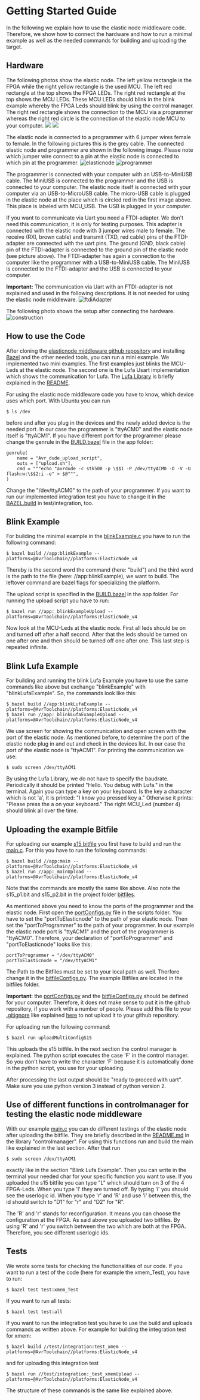 # Getting Started Guide

In the following we explain how to use the elastic node middleware code.
Therefore, we show how to connect the hardware and how to run a minimal example as well as the needed commands for building and uploading the target.

## Hardware

The following photos show the elastic node. 
The left yellow rectangle is the FPGA while the right yellow rectangle is the used MCU. 
The left red rectangle at the top shows the FPGA LEDs. 
The right red rectangle at the top shows the MCU LEDs. 
These MCU LEDs should blink in the blink example whereby the FPGA Leds should blink by using the control manager. 
The right red rectangle shows the connection to the MCU via a programmer whereas the right red circle is the connection of the elastic node MCU to your computer.
![](images/elasticNodeFrontEdit3.jpg)
![](images/elasticNodeBack.jpg)

The elastic node is connected to a programmer with 6 jumper wires female to female.
In the following pictures this is the grey cable. 
The connected elastic node and programmer are shown in the following image.
Please note which jumper wire connect to a pin at the elastic node is connected to which pin at the programmer.
![elasticnode](images/elasticNode.jpg)
![programmer](images/programmerEdit.jpg)

The programmer is connected with your computer with an USB-to-MiniUSB cable. 
The MiniUSB is connected to the programmer and the USB is connected to your computer.
The elastic node itself is connected with your computer via an USB-to-MicroUSB cable.
The micro-USB cable is plugged in the elastic node at the place which is circled red in the first image above.
This place is labeled with MCU_USB. 
The USB is plugged in your computer. 

If you want to communicate via Uart you need a FTDI-adapter.
We don't need this communication, it is only for testing purposes.
This adapter is connected with the elastic node with 3 jumper wires male to female.
The receive (RXI, brown cable) and transmit (TXD, red cable) pins of the FTDI-adapter are connected with the uart pins.
The ground (GND, black cable) pin of the FTDI-adapter is connected to the ground pin of the elastic node (see picture above).
The FTDI-adapter has again a connection to the computer like the programmer with a USB-to-MiniUSB cable. 
The MiniUSB is connected to the FTDI-adapter and the USB is connected to your computer.

**Important:** The communication via Uart with an FTDI-adapter is not explained and used in the following descriptions. 
It is not needed for using the elastic node middleware.
![ftdiAdapter](images/ftdiAdapter.jpg)

The following photo shows the setup after connecting the hardware.
![construction](images/construction2.jpg)
 
## How to use the Code

After cloning the [elasticnode middleware github repository](https://github.com/es-ude/ElasticNodeMiddleware) and installing [Bazel](https://www.bazel.build/) and the other needed tools, you can run a mini example. 
We implemented two mini examples. 
The first examples just blinks the MCU-Leds at the elastic node. 
The second one is the Lufa Usart implementation which shows the communication for Lufa.
The [Lufa Library](http://www.fourwalledcubicle.com/files/LUFA/Doc/120219/html/index.html) is briefly explained in the [README](../README.md).

For using the elastic node middleware code you have to know, which device uses which port.
With Ubuntu you can run

    $ ls /dev

before and after you plug in the devices and the newly added device is the needed port.
In our case the programmer is "ttyACM0" and the elastic node itself is "ttyACM1".
If you have different port for the programmer please change the genrule in the [BUILD.bazel](../app/BUILD.bazel) file in the app folder:

    genrule(
        name = "Avr_dude_upload_script",
        outs = ["upload.sh"],
        cmd = """echo "avrdude -c stk500 -p \$$1 -P /dev/ttyACM0 -D -V -U flash:w:\$$2:i -e" > $@""",
    )
    
Change the "/dev/ttyACM0" to the path of your programmer.
If you want to run our implemented integration test you have to change it in the [BAZEL.build](../test/integration/BUILD.bazel) in test/integration, too. 

## Blink Example 

For building the minimal example in the [blinkExample.c](../app/blinkExample.c) you have to run the following command: 

    $ bazel build //app:blinkExample --platforms=@AvrToolchain//platforms:ElasticNode_v4

Thereby is the second word the command (here: "build") and the third word is the path to the file (here: //app:blinkExample), we want to build. 
The leftover command are bazel flags for specializing the platform.  
    
The upload script is specified in the [BUILD.bazel](../app/BUILD.bazel) in the app folder. 
For running the upload script you have to run: 

	$ bazel run //app:_blinkExampleUpload --platforms=@AvrToolchain//platforms:ElasticNode_v4

Now look at the MCU-Leds at the elastic node. 
First all leds should be on and turned off after a half second.
After that the leds should be turned on one after one and then should be turned off one after one. 
This last step is repeated infinite. 

## Blink Lufa Example

For building and running the blink Lufa Example you have to use the same commands like above but exchange "blinkExample" with "blinkLufaExample".
So, the commands look like this:

    $ bazel build //app:blinkLufaExample --platforms=@AvrToolchain//platforms:ElasticNode_v4
	$ bazel run //app:_blinkLufaExampleUpload --platforms=@AvrToolchain//platforms:ElasticNode_v4

We use screen for showing the communication and open screen with the port of the elastic node. 
As mentioned before, to determine the port of the elastic node plug in and out and check in the devices list.
In our case the port of the elastic node is "ttyACM1".
For printing the communication we use:

    $ sudo screen /dev/ttyACM1
    
By using the Lufa Library, we do not have to specify the baudrate.
Periodically it should be printed "Hello. You debug with Lufa." in the terminal.
Again you can type a key on your keyboard. 
Is the key a character which is not 'a', it is printed: "I know you pressed key a."
Otherwise it prints: "Please press the a on your keyboard."
The right MCU_Led (number 4) should blink all over the time. 

## Uploading the example Bitfile

For uploading our example [s15 bitfile](../bitfiles/s15_p1.bit) you first have to build and run the [main.c](../app/main.c).
For this you have to run the following commands:

    $ bazel build //app:main --platforms=@AvrToolchain//platforms:ElasticNode_v4
 	$ bazel run //app:_mainUpload --platforms=@AvrToolchain//platforms:ElasticNode_v4

Note that the commands are mostly the same like above.
Also note the s15_p1.bit and s15_p2.bit in the project folder [bitfiles](../bitfiles).

As mentioned above you need to know the ports of the programmer and the elastic node. 
First open the [portConfigs.py](../scripts/portConfigs.py) file in the scripts folder.
You have to set the "portToElasticnode" to the path of your elastic node.
Then set the "portToProgrammer" to the path of your programmer. 
In our example the elastic node port is "ttyACM1" and the port of the programmer is "ttyACM0".
Therefore, your declaration of "portToProgrammer" and "portToElasticnode" looks like this:

    portToProgrammer = "/dev/ttyACM0"
    portToElasticnode = "/dev/ttyACM1"

The Path to the Bitfiles must be set to your local path as well. Therfore change it in the [bitfileConfigs.py](../scripts/bitfileConfigs.py). The example Bitfiles are located in the bitfiles folder.

**Important**: the [portConfigs.py](../scripts/portConfigs.py) and the [bitfileConfigs.py](../scripts/bitfileConfigs.py) should be defined for your computer. 
Therefore, it does not make sense to put it in the github repository, if you work with a number of people.
Please add this file to your [.gitignore](../.gitignore) like explained [here](https://git-scm.com/docs/gitignore) to not upload it to your github repository.

For uploading run the following command:

    $ bazel run uploadMultiConfigS15
    
This uploads the s15 bitfile.
In the next section the control manager is explained. 
The python script executes the case 'F' in the control manager.
So you don't have to write the character 'F' because it is automatically done in the python script, you use for your uploading.

After processing the last output should be "ready to proceed with uart".
Make sure you use python version 3 instead of python version 2. 

## Use of different functions in controlmanager for testing the elastic node middleware

With our example [main.c](../app/main.c) you can do different testings of the elastic node after uploading the bitfile. 
They are briefly described in the [README.md](../README.md) in the library "controlmanager".
For using this functions run and build the main like explained in the last section.
After that run 
    
    $ sudo screen /dev/ttyACM1

exactly like in the section "Blink Lufa Example".
Then you can write in the terminal your needed char for your specific function you want to use.
If you uploaded the s15 bitfile you can type "L" which should turn on 3 of the 4 FPGA-Leds. 
When you type 'l' they are turned off. 
By typing 'i' you should see the userlogic id.
When you type 'r' and 'R' and use 'i' between this, the id should switch to "D1" for "r" and "D2" for "R".

The 'R' and 'r' stands for reconfiguration. 
It means you can choose the configuration at the FPGA.
As said above you uploaded two bitfiles.
By using 'R' and 'r' you switch between the two which are both at the FPGA. 
Therefore, you see different userlogic ids.  


## Tests

We wrote some tests for checking the functionalities of our code. 
If you want to run a test of the code (here for example the xmem_Test), you have to run:

    $ bazel test test:xmem_Test

If you want to run all tests:

    $ bazel test test:all
    
If you want to run the integration test you have to use the build and uploads commands as written above.
For example for building the integration test for xmem:

    $ bazel build //test/integration:test_xmem --platforms=@AvrToolchain//platforms:ElasticNode_v4 

and for uploading this integration test

    $ bazel run //test/integration:_test_xmemUpload --platforms=@AvrToolchain//platforms:ElasticNode_v4

The structure of these commands is the same like explained above. 
